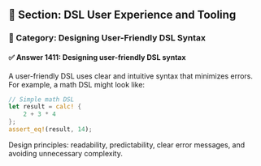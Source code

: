 ## 📘 Section: DSL User Experience and Tooling  
### 🔹 Category: Designing User-Friendly DSL Syntax  
#### ✅ Answer 1411: Designing user-friendly DSL syntax

A user-friendly DSL uses clear and intuitive syntax that minimizes errors. For example, a math DSL might look like:

```rust
// Simple math DSL
let result = calc! {
    2 + 3 * 4
};
assert_eq!(result, 14);
```
Design principles: readability, predictability, clear error messages, and avoiding unnecessary complexity.

